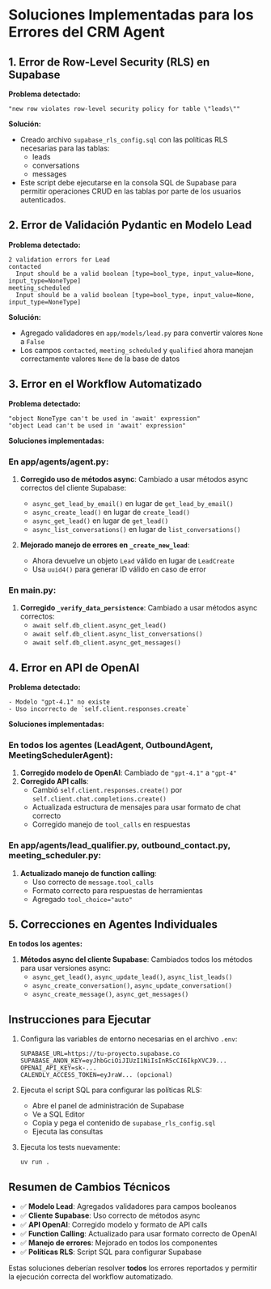 # Soluciones Implementadas para los Errores del CRM Agent

## 1. Error de Row-Level Security (RLS) en Supabase

**Problema detectado:**

```
"new row violates row-level security policy for table \"leads\""
```

**Solución:**

- Creado archivo `supabase_rls_config.sql` con las políticas RLS necesarias para las tablas:
  - leads
  - conversations
  - messages
- Este script debe ejecutarse en la consola SQL de Supabase para permitir operaciones CRUD en las tablas por parte de los usuarios autenticados.

## 2. Error de Validación Pydantic en Modelo Lead

**Problema detectado:**

```
2 validation errors for Lead
contacted
  Input should be a valid boolean [type=bool_type, input_value=None, input_type=NoneType]
meeting_scheduled
  Input should be a valid boolean [type=bool_type, input_value=None, input_type=NoneType]
```

**Solución:**

- Agregado validadores en `app/models/lead.py` para convertir valores `None` a `False`
- Los campos `contacted`, `meeting_scheduled` y `qualified` ahora manejan correctamente valores `None` de la base de datos

## 3. Error en el Workflow Automatizado

**Problema detectado:**

```
"object NoneType can't be used in 'await' expression"
"object Lead can't be used in 'await' expression"
```

**Soluciones implementadas:**

### En app/agents/agent.py:

1. **Corregido uso de métodos async**: Cambiado a usar métodos async correctos del cliente Supabase:

   - `async_get_lead_by_email()` en lugar de `get_lead_by_email()`
   - `async_create_lead()` en lugar de `create_lead()`
   - `async_get_lead()` en lugar de `get_lead()`
   - `async_list_conversations()` en lugar de `list_conversations()`

2. **Mejorado manejo de errores en `_create_new_lead`**:
   - Ahora devuelve un objeto `Lead` válido en lugar de `LeadCreate`
   - Usa `uuid4()` para generar ID válido en caso de error

### En **main**.py:

1. **Corregido `_verify_data_persistence`**: Cambiado a usar métodos async correctos:
   - `await self.db_client.async_get_lead()`
   - `await self.db_client.async_list_conversations()`
   - `await self.db_client.async_get_messages()`

## 4. Error en API de OpenAI

**Problema detectado:**

```
- Modelo "gpt-4.1" no existe
- Uso incorrecto de `self.client.responses.create`
```

**Soluciones implementadas:**

### En todos los agentes (LeadAgent, OutboundAgent, MeetingSchedulerAgent):

1. **Corregido modelo de OpenAI**: Cambiado de `"gpt-4.1"` a `"gpt-4"`
2. **Corregido API calls**:
   - Cambió `self.client.responses.create()` por `self.client.chat.completions.create()`
   - Actualizada estructura de mensajes para usar formato de chat correcto
   - Corregido manejo de `tool_calls` en respuestas

### En app/agents/lead_qualifier.py, outbound_contact.py, meeting_scheduler.py:

1. **Actualizado manejo de function calling**:
   - Uso correcto de `message.tool_calls`
   - Formato correcto para respuestas de herramientas
   - Agregado `tool_choice="auto"`

## 5. Correcciones en Agentes Individuales

**En todos los agentes:**

1. **Métodos async del cliente Supabase**: Cambiados todos los métodos para usar versiones async:
   - `async_get_lead()`, `async_update_lead()`, `async_list_leads()`
   - `async_create_conversation()`, `async_update_conversation()`
   - `async_create_message()`, `async_get_messages()`

## Instrucciones para Ejecutar

1. Configura las variables de entorno necesarias en el archivo `.env`:

   ```
   SUPABASE_URL=https://tu-proyecto.supabase.co
   SUPABASE_ANON_KEY=eyJhbGciOiJIUzI1NiIsInR5cCI6IkpXVCJ9...
   OPENAI_API_KEY=sk-...
   CALENDLY_ACCESS_TOKEN=eyJraW... (opcional)
   ```

2. Ejecuta el script SQL para configurar las políticas RLS:

   - Abre el panel de administración de Supabase
   - Ve a SQL Editor
   - Copia y pega el contenido de `supabase_rls_config.sql`
   - Ejecuta las consultas

3. Ejecuta los tests nuevamente:
   ```
   uv run .
   ```

## Resumen de Cambios Técnicos

- ✅ **Modelo Lead**: Agregados validadores para campos booleanos
- ✅ **Cliente Supabase**: Uso correcto de métodos async
- ✅ **API OpenAI**: Corregido modelo y formato de API calls
- ✅ **Function Calling**: Actualizado para usar formato correcto de OpenAI
- ✅ **Manejo de errores**: Mejorado en todos los componentes
- ✅ **Políticas RLS**: Script SQL para configurar Supabase

Estas soluciones deberían resolver **todos** los errores reportados y permitir la ejecución correcta del workflow automatizado.
